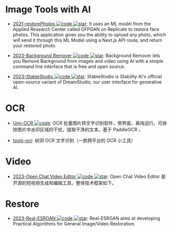 # Image Tools with AI

- [2021-restorePhotos ![code](https://ng-tech.icu/assets/code.svg) ![star](https://img.shields.io/github/stars/Nutlope/restorePhotos)](https://github.com/Nutlope/restorePhotos): It uses an ML model from the Applied Research Center called GFPGAN on Replicate to restore face photos. This application gives you the ability to upload any photo, which will send it through this ML Model using a Next.js API route, and return your restored photo.

- [2023-Background Remover ![code](https://ng-tech.icu/assets/code.svg) ![star](https://img.shields.io/github/stars/nadermx/backgroundremover)](https://github.com/nadermx/backgroundremover): Background Remover lets you Remove Background from images and video using AI with a simple command line interface that is free and open source.

- [2023-StableStudio ![code](https://ng-tech.icu/assets/code.svg) ![star](https://img.shields.io/github/stars/Stability-AI/StableStudio)](https://github.com/Stability-AI/StableStudio): StableStudio is Stability AI's official open-source variant of DreamStudio, our user interface for generative AI.

# OCR

- [Umi-OCR ![code](https://ng-tech.icu/assets/code.svg)](https://github.com/hiroi-sora/Umi-OCR): OCR 批量图片转文字识别软件，带界面，离线运行。可排除图片中水印区域的干扰，提取干净的文本。基于 PaddleOCR 。

- [tools-ocr](https://github.com/AnyListen/tools-ocr): 树洞 OCR 文字识别（一款跨平台的 OCR 小工具）

# Video

- [2023-Open Chat Video Editor ![code](https://ng-tech.icu/assets/code.svg) ![star](https://img.shields.io/github/stars/SCUTlihaoyu/open-chat-video-editor)](https://github.com/SCUTlihaoyu/open-chat-video-editor): Open Chat Video Editor 是开源的短视频生成和编辑工具，整体技术框架如下。

# Restore

- [2023-Real-ESRGAN ![code](https://ng-tech.icu/assets/code.svg) ![star](https://img.shields.io/github/stars/xinntao/Real-ESRGAN)](https://github.com/xinntao/Real-ESRGAN): Real-ESRGAN aims at developing Practical Algorithms for General Image/Video Restoration.
